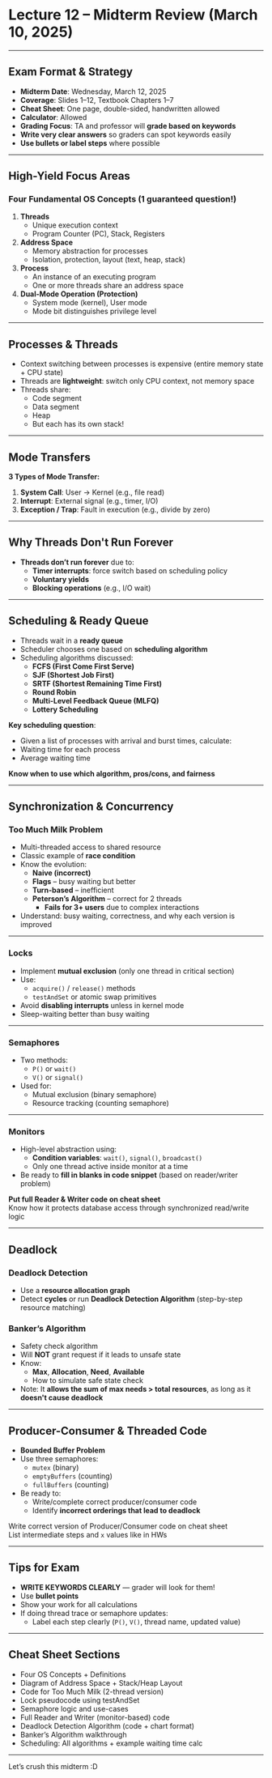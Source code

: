 # Lecture 12 – Midterm Review (March 10, 2025)

---

## Exam Format & Strategy

- **Midterm Date**: Wednesday, March 12, 2025
- **Coverage**: Slides 1–12, Textbook Chapters 1–7
- **Cheat Sheet**: One page, double-sided, handwritten allowed
- **Calculator**: Allowed
- **Grading Focus**: TA and professor will **grade based on keywords**
- **Write very clear answers** so graders can spot keywords easily
- **Use bullets or label steps** where possible

---

## High-Yield Focus Areas

### Four Fundamental OS Concepts (1 guaranteed question!)
1. **Threads**
   - Unique execution context
   - Program Counter (PC), Stack, Registers
2. **Address Space**
   - Memory abstraction for processes
   - Isolation, protection, layout (text, heap, stack)
3. **Process**
   - An instance of an executing program
   - One or more threads share an address space
4. **Dual-Mode Operation (Protection)**
   - System mode (kernel), User mode
   - Mode bit distinguishes privilege level

---

## Processes & Threads

- Context switching between processes is expensive (entire memory state + CPU state)
- Threads are **lightweight**: switch only CPU context, not memory space
- Threads share:
  - Code segment
  - Data segment
  - Heap
  - But each has its own stack!

---

## Mode Transfers

**3 Types of Mode Transfer:**
1. **System Call**: User → Kernel (e.g., file read)
2. **Interrupt**: External signal (e.g., timer, I/O)
3. **Exception / Trap**: Fault in execution (e.g., divide by zero)

---

## Why Threads Don't Run Forever

- **Threads don’t run forever** due to:
  - **Timer interrupts**: force switch based on scheduling policy
  - **Voluntary yields**
  - **Blocking operations** (e.g., I/O wait)

---

## Scheduling & Ready Queue

- Threads wait in a **ready queue**
- Scheduler chooses one based on **scheduling algorithm**
- Scheduling algorithms discussed:
  - **FCFS (First Come First Serve)**
  - **SJF (Shortest Job First)**
  - **SRTF (Shortest Remaining Time First)**
  - **Round Robin**
  - **Multi-Level Feedback Queue (MLFQ)**
  - **Lottery Scheduling**

**Key scheduling question**:
- Given a list of processes with arrival and burst times, calculate:
 - Waiting time for each process
 - Average waiting time

**Know when to use which algorithm, pros/cons, and fairness**

---

## Synchronization & Concurrency

### **Too Much Milk Problem**
- Multi-threaded access to shared resource
- Classic example of **race condition**
- Know the evolution:
  - **Naive (incorrect)**
  - **Flags** – busy waiting but better
  - **Turn-based** – inefficient
  - **Peterson’s Algorithm** – correct for 2 threads
    - **Fails for 3+ users** due to complex interactions
- Understand: busy waiting, correctness, and why each version is improved

---

### Locks

- Implement **mutual exclusion** (only one thread in critical section)
- Use:
  - `acquire()` / `release()` methods
  - `testAndSet` or atomic swap primitives
- Avoid **disabling interrupts** unless in kernel mode
- Sleep-waiting better than busy waiting

---

### Semaphores

- Two methods:
  - `P()` or `wait()`
  - `V()` or `signal()`
- Used for:
  - Mutual exclusion (binary semaphore)
  - Resource tracking (counting semaphore)

---

### Monitors

- High-level abstraction using:
  - **Condition variables**: `wait()`, `signal()`, `broadcast()`
  - Only one thread active inside monitor at a time
- Be ready to **fill in blanks in code snippet** (based on reader/writer problem)

**Put full Reader & Writer code on cheat sheet**  
Know how it protects database access through synchronized read/write logic

---

## Deadlock

### Deadlock Detection

- Use a **resource allocation graph**
- Detect **cycles** or run **Deadlock Detection Algorithm** (step-by-step resource matching)

### Banker’s Algorithm

- Safety check algorithm
- Will **NOT** grant request if it leads to unsafe state
- Know:
  - **Max**, **Allocation**, **Need**, **Available**
  - How to simulate safe state check
- Note: It **allows the sum of max needs > total resources**, as long as it **doesn't cause deadlock**

---

## Producer-Consumer & Threaded Code

- **Bounded Buffer Problem**
- Use three semaphores:
  - `mutex` (binary)
  - `emptyBuffers` (counting)
  - `fullBuffers` (counting)
- Be ready to:
  - Write/complete correct producer/consumer code
  - Identify **incorrect orderings that lead to deadlock**

Write correct version of Producer/Consumer code on cheat sheet  
List intermediate steps and `x` values like in HWs

---

## Tips for Exam

- **WRITE KEYWORDS CLEARLY** — grader will look for them!
- Use **bullet points**
- Show your work for all calculations
- If doing thread trace or semaphore updates:
  - Label each step clearly (`P()`, `V()`, thread name, updated value)

---

## Cheat Sheet Sections

- Four OS Concepts + Definitions
- Diagram of Address Space + Stack/Heap Layout
- Code for Too Much Milk (2-thread version)
- Lock pseudocode using testAndSet
- Semaphore logic and use-cases
- Full Reader and Writer (monitor-based) code
- Deadlock Detection Algorithm (code + chart format)
- Banker’s Algorithm walkthrough
- Scheduling: All algorithms + example waiting time calc

---

Let’s crush this midterm :D